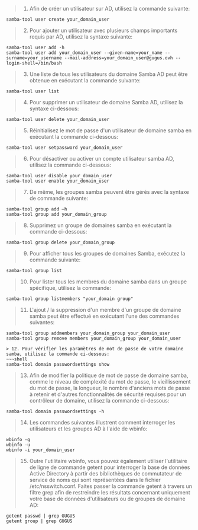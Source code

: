 > 1. Afin de créer un utilisateur sur AD, utilisez la commande suivante:
~~~shell
samba-tool user create your_domain_user
~~~

> 2. Pour ajouter un utilisateur avec plusieurs champs importants requis par AD, utilisez la syntaxe suivante:
~~~shell
samba-tool user add -h  
samba-tool user add your_domain_user --given-name=your_name --surname=your_username --mail-address=your_domain_user@gugus.ovh --login-shell=/bin/bash
~~~

> 3. Une liste de tous les utilisateurs du domaine Samba AD peut être obtenue en exécutant la commande suivante:
~~~shell
samba-tool user list
~~~

> 4. Pour supprimer un utilisateur de domaine Samba AD, utilisez la syntaxe ci-dessous:
~~~shell
samba-tool user delete your_domain_user
~~~

> 5. Réinitialisez le mot de passe d'un utilisateur de domaine samba en exécutant la commande ci-dessous:
~~~shell
samba-tool user setpassword your_domain_user
~~~

> 6. Pour désactiver ou activer un compte utilisateur samba AD, utilisez la commande ci-dessous:
~~~shell
samba-tool user disable your_domain_user
samba-tool user enable your_domain_user
~~~

> 7. De même, les groupes samba peuvent être gérés avec la syntaxe de commande suivante:
~~~shell
samba-tool group add –h  
samba-tool group add your_domain_group
~~~

> 8. Supprimez un groupe de domaines samba en exécutant la commande ci-dessous:
~~~shell
samba-tool group delete your_domain_group
~~~

> 9. Pour afficher tous les groupes de domaines Samba, exécutez la commande suivante:
~~~shell
samba-tool group list
~~~

> 10. Pour lister tous les membres du domaine samba dans un groupe spécifique, utilisez la commande:
~~~shell
samba-tool group listmembers "your_domain group"
~~~

> 11. L'ajout / la suppression d'un membre d'un groupe de domaine samba peut être effectué en exécutant l'une des commandes suivantes:
~~~shell
samba-tool group addmembers your_domain_group your_domain_user
samba-tool group remove members your_domain_group your_domain_user

> 12. Pour vérifier les paramètres de mot de passe de votre domaine samba, utilisez la commande ci-dessous:
~~~shell
samba-tool domain passwordsettings show
~~~

> 13. Afin de modifier la politique de mot de passe de domaine samba, comme le niveau de complexité du mot de passe, le vieillissement du mot de passe, la longueur, le nombre d'anciens mots de passe à retenir et d'autres fonctionnalités de sécurité requises pour un contrôleur de domaine, utilisez la commande ci-dessous:
~~~shell
samba-tool domain passwordsettings -h 
~~~

> 14. Les commandes suivantes illustrent comment interroger les utilisateurs et les groupes AD à l'aide de wbinfo:
~~~shell
wbinfo -g
wbinfo -u
wbinfo -i your_domain_user
~~~

> 15. Outre l'utilitaire wbinfo, vous pouvez également utiliser l'utilitaire de ligne de commande getent pour interroger la base de données Active Directory à partir des bibliothèques de commutateur de service de noms qui sont représentées dans le fichier /etc/nsswitch.conf.
Faites passer la commande getent à travers un filtre grep afin de restreindre les résultats concernant uniquement votre base de données d'utilisateurs ou de groupes de domaine AD:
~~~shell
getent passwd | grep GUGUS
getent group | grep GUGUS
~~~

